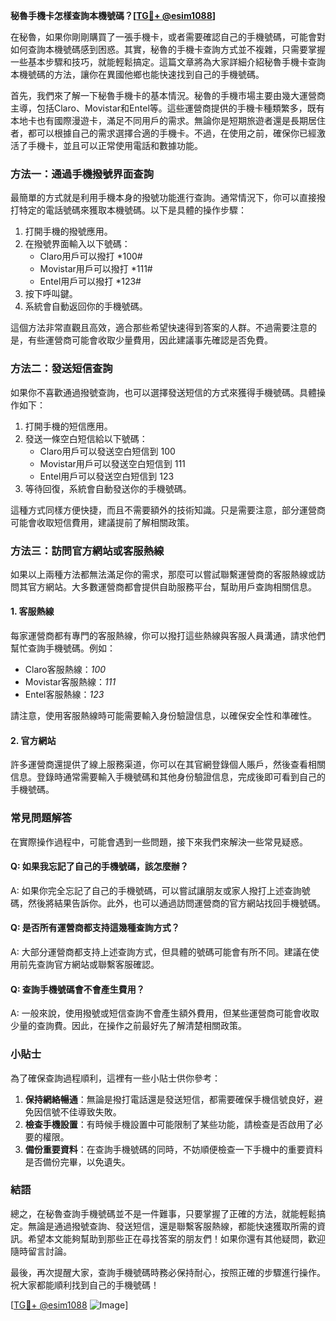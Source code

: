 **秘魯手機卡怎樣查詢本機號碼？[[TG💪+ @esim1088](https://t.me/s/esim1088)]**

在秘魯，如果你剛剛購買了一張手機卡，或者需要確認自己的手機號碼，可能會對如何查詢本機號碼感到困惑。其實，秘魯的手機卡查詢方式並不複雜，只需要掌握一些基本步驟和技巧，就能輕鬆搞定。這篇文章將為大家詳細介紹秘魯手機卡查詢本機號碼的方法，讓你在異國他鄉也能快速找到自己的手機號碼。

首先，我們來了解一下秘魯手機卡的基本情況。秘魯的手機市場主要由幾大運營商主導，包括Claro、Movistar和Entel等。這些運營商提供的手機卡種類繁多，既有本地卡也有國際漫遊卡，滿足不同用戶的需求。無論你是短期旅遊者還是長期居住者，都可以根據自己的需求選擇合適的手機卡。不過，在使用之前，確保你已經激活了手機卡，並且可以正常使用電話和數據功能。

### **方法一：通過手機撥號界面查詢**

最簡單的方式就是利用手機本身的撥號功能進行查詢。通常情況下，你可以直接撥打特定的電話號碼來獲取本機號碼。以下是具體的操作步驟：

1. 打開手機的撥號應用。
2. 在撥號界面輸入以下號碼：
   - Claro用戶可以撥打 *100#
   - Movistar用戶可以撥打 *111#
   - Entel用戶可以撥打 *123#
3. 按下呼叫鍵。
4. 系統會自動返回你的手機號碼。

這個方法非常直觀且高效，適合那些希望快速得到答案的人群。不過需要注意的是，有些運營商可能會收取少量費用，因此建議事先確認是否免費。

### **方法二：發送短信查詢**

如果你不喜歡通過撥號查詢，也可以選擇發送短信的方式來獲得手機號碼。具體操作如下：

1. 打開手機的短信應用。
2. 發送一條空白短信給以下號碼：
   - Claro用戶可以發送空白短信到 100
   - Movistar用戶可以發送空白短信到 111
   - Entel用戶可以發送空白短信到 123
3. 等待回復，系統會自動發送你的手機號碼。

這種方式同樣方便快捷，而且不需要額外的技術知識。只是需要注意，部分運營商可能會收取短信費用，建議提前了解相關政策。

### **方法三：訪問官方網站或客服熱線**

如果以上兩種方法都無法滿足你的需求，那麼可以嘗試聯繫運營商的客服熱線或訪問其官方網站。大多數運營商都會提供自助服務平台，幫助用戶查詢相關信息。

#### **1. 客服熱線**
每家運營商都有專門的客服熱線，你可以撥打這些熱線與客服人員溝通，請求他們幫忙查詢手機號碼。例如：
- Claro客服熱線：*100*
- Movistar客服熱線：*111*
- Entel客服熱線：*123*

請注意，使用客服熱線時可能需要輸入身份驗證信息，以確保安全性和準確性。

#### **2. 官方網站**
許多運營商還提供了線上服務渠道，你可以在其官網登錄個人賬戶，然後查看相關信息。登錄時通常需要輸入手機號碼和其他身份驗證信息，完成後即可看到自己的手機號碼。

### **常見問題解答**

在實際操作過程中，可能會遇到一些問題，接下來我們來解決一些常見疑惑。

#### **Q: 如果我忘記了自己的手機號碼，該怎麼辦？**
A: 如果你完全忘記了自己的手機號碼，可以嘗試讓朋友或家人撥打上述查詢號碼，然後將結果告訴你。此外，也可以通過訪問運營商的官方網站找回手機號碼。

#### **Q: 是否所有運營商都支持這幾種查詢方式？**
A: 大部分運營商都支持上述查詢方式，但具體的號碼可能會有所不同。建議在使用前先查詢官方網站或聯繫客服確認。

#### **Q: 查詢手機號碼會不會產生費用？**
A: 一般來說，使用撥號或短信查詢不會產生額外費用，但某些運營商可能會收取少量的查詢費。因此，在操作之前最好先了解清楚相關政策。

### **小貼士**

為了確保查詢過程順利，這裡有一些小貼士供你參考：

1. **保持網絡暢通**：無論是撥打電話還是發送短信，都需要確保手機信號良好，避免因信號不佳導致失敗。
2. **檢查手機設置**：有時候手機設置中可能限制了某些功能，請檢查是否啟用了必要的權限。
3. **備份重要資料**：在查詢手機號碼的同時，不妨順便檢查一下手機中的重要資料是否備份完畢，以免遺失。

### **結語**

總之，在秘魯查詢手機號碼並不是一件難事，只要掌握了正確的方法，就能輕鬆搞定。無論是通過撥號查詢、發送短信，還是聯繫客服熱線，都能快速獲取所需的資訊。希望本文能夠幫助到那些正在尋找答案的朋友們！如果你還有其他疑問，歡迎隨時留言討論。

最後，再次提醒大家，查詢手機號碼時務必保持耐心，按照正確的步驟進行操作。祝大家都能順利找到自己的手機號碼！

[[TG💪+ @esim1088](https://t.me/s/esim1088) ![Image](https://i.postimg.cc/4NQfJmqS/Snipaste-2025-05-13-00-14-12.png)]